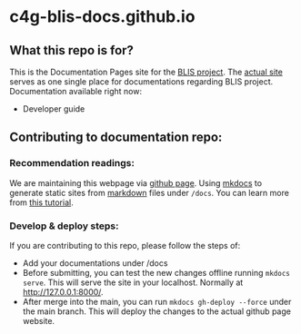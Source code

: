 # c4g-blis-docs.github.io

## What this repo is for?
This is the Documentation Pages site for the [BLIS project](http://blis.cc.gatech.edu/). The [actual site](https://c4g-blis-docs.github.io/) serves as one single place for documentations regarding BLIS project. Documentation available right now:
- Developer guide


## Contributing to documentation repo:

### Recommendation readings:
We are maintaining this webpage via [github page](https://pages.github.com/). Using [mkdocs](https://www.mkdocs.org/) to generate static sites from [markdown](https://en.wikipedia.org/wiki/Markdown) files under `/docs`. You can learn more from [this tutorial](https://squidfunk.github.io/mkdocs-material/publishing-your-site/).


### Develop & deploy steps:
If you are contributing to this repo, please follow the steps of:
- Add your documentations under /docs
- Before submitting, you can test the new changes offline running `mkdocs serve`. This will serve the site in your localhost. Normally at http://127.0.0.1:8000/.
- After merge into the main, you can run `mkdocs gh-deploy --force` under the main branch. This will deploy the changes to the actual github page website.
